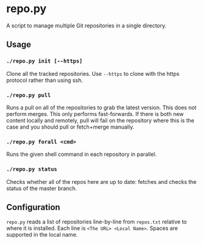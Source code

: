 # repo.py

A script to manage multiple Git repositories in a single directory.

## Usage

### `./repo.py init [--https]`

Clone all the tracked repositories. Use `--https` to clone with the https
protocol rather than using ssh.

### `./repo.py pull`

Runs a pull on all of the repositories to grab the latest version. This does
not perform merges. This only performs fast-forwards. If there is both new
content locally and remotely, pull will fail on the repository where this is
the case and you should pull or fetch+merge manually.

### `./repo.py forall <cmd>`

Runs the given shell command in each repository in parallel.

### `./repo.py status`

Checks whether all of the repos here are up to date: fetches and checks the
status of the master branch.

## Configuration

`repo.py` reads a list of repositories line-by-line from `repos.txt` relative
to where it is installed. Each line is `<The URL> <Local Name>`. Spaces are
supported in the local name.
